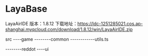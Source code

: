 # LayaBase

LayaAirIDE 版本：1.8.12
下载地址：https://ldc-1251285021.cos.ap-shanghai.myqcloud.com/download/1.8.12/win/LayaAirIDE.zip

<!--模块解析-->

src
----game
--------common  <!-- 通用工具类接口 -->
------------utils.ts 

--------reddot
----ui